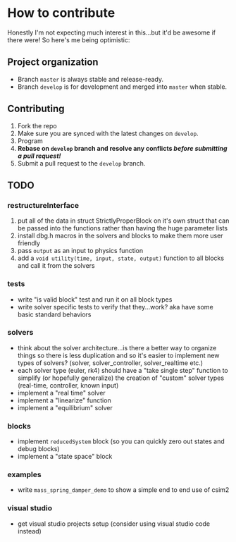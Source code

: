 # How to contribute

Honestly I'm not expecting much interest in this...but it'd be awesome if there were!
So here's me being optimistic:

## Project organization

* Branch `master` is always stable and release-ready.
* Branch `develop` is for development and merged into `master` when stable.

## Contributing

1. Fork the repo
2. Make sure you are synced with the latest changes on `develop`.
3. Program
4. **Rebase on `develop` branch and resolve any conflicts _before submitting a pull request!_**
5. Submit a pull request to the `develop` branch.

## TODO

### restructureInterface

1. put all of the data in struct StrictlyProperBlock on it's own struct that can be passed into the functions rather than having the huge parameter lists
2. install dbg.h macros in the solvers and blocks to make them more user friendly
3. pass `output` as an input to physics function
4. add a `void utility(time, input, state, output)` function to all blocks and call it from the solvers

### tests

* write "is valid block" test and run it on all block types
* write solver specific tests to verify that they...work? aka have some basic standard behaviors

### solvers

* think about the solver architecture...is there a better way to organize things so there is less duplication and so it's easier to implement new types of solvers? (solver, solver_controller, solver_realtime etc.)
* each solver type (euler, rk4) should have a "take single step" function to simplify (or hopefully generalize) the creation of "custom" solver types (real-time, controller, known input)
* implement a "real time" solver
* implement a "linearize" function
* implement a "equilibrium" solver

### blocks

* implement `reducedSystem` block (so you can quickly zero out states and debug blocks)
* implement a "state space" block

### examples

* write `mass_spring_damper_demo` to show a simple end to end use of csim2

### visual studio

* get visual studio projects setup (consider using visual studio code instead)
